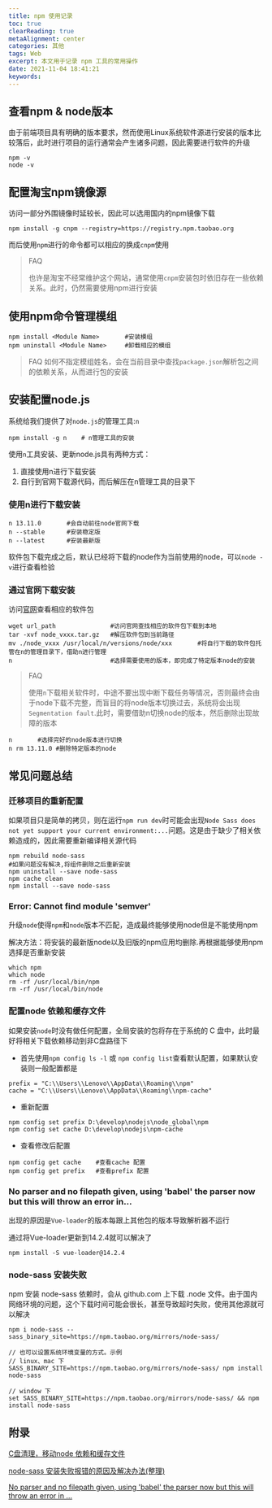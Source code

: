 ```yaml
---
title: npm 使用记录
toc: true
clearReading: true
metaAlignment: center
categories: 其他
tags: Web
excerpt: 本文用于记录 npm 工具的常用操作
date: 2021-11-04 18:41:21
keywords:
---
```

<!-- toc -->

## 查看npm & node版本

由于前端项目具有明确的版本要求，然而使用Linux系统软件源进行安装的版本比较落后，此时进行项目的运行通常会产生诸多问题，因此需要进行软件的升级

```shell
npm -v
node -v
```

## 配置淘宝npm镜像源

访问一部分外围镜像时延较长，因此可以选用国内的npm镜像下载

```shell
npm install -g cnpm --registry=https://registry.npm.taobao.org
```

而后使用`npm`进行的命令都可以相应的换成`cnpm`使用

> FAQ
>
>也许是淘宝不经常维护这个网站，通常使用`cnpm`安装包时依旧存在一些依赖关系。此时，仍然需要使用npm进行安装

## 使用npm命令管理模组

```shell
npm install <Module Name>		#安装模组
npm uninstall <Module Name>		#卸载相应的模组
```

> FAQ
>如何不指定模组姓名，会在当前目录中查找`package.json`解析包之间的依赖关系，从而进行包的安装

## 安装配置node.js

系统给我们提供了对`node.js`的管理工具:`n`

```shell
npm install -g n    # n管理工具的安装
```

使用`n`工具安装、更新node.js具有两种方式：

1. 直接使用n进行下载安装
2. 自行到官网下载源代码，而后解压在n管理工具的目录下

### 使用n进行下载安装

```shell
n 13.11.0		#会自动前往node官网下载
n --stable		#安装稳定版
n --latest		#安装最新版
```

软件包下载完成之后，默认已经将下载的node作为当前使用的node，可以`node -v`进行查看检验

### 通过官网下载安装

访问[官网](https://nodejs.org/dist/)查看相应的软件包

```shell
wget url_path		        #访问官网查找相应的软件包下载到本地
tar -xvf node_vxxx.tar.gz	#解压软件包到当前路径
mv ./node_vxxx /usr/local/n/versions/node/xxx		#将自行下载的软件包托管在n的管理目录下，借助n进行管理
n                           #选择需要使用的版本，即完成了特定版本node的安装
```

> FAQ
>
> 使用`n`下载相关软件时，中途不要出现中断下载任务等情况，否则最终会由于node下载不完整，而盲目的将node版本切换过去，系统将会出现`Segmentation fault`.此时，需要借助n切换node的版本，然后删除出现故障的版本

```shell
n		#选择完好的node版本进行切换
n rm 13.11.0 #删除特定版本的node
```

## 常见问题总结

### 迁移项目的重新配置

如果项目只是简单的拷贝，则在运行`npm run dev`时可能会出现`Node Sass does not yet support your current environment:...`问题。这是由于缺少了相关依赖造成的，因此需要重新编译相关源代码

```shell
npm rebuild node-sass
#如果问题没有解决,将组件删除之后重新安装
npm uninstall --save node-sass
npm cache clean
npm install --save node-sass
```

### Error: Cannot find module 'semver'

升级`node`使得`npm`和`node`版本不匹配，造成最终能够使用node但是不能使用npm

解决方法：将安装的最新版node以及旧版的npm应用均删除.再根据能够使用npm选择是否重新安装

```shell
which npm
which node
rm -rf /usr/local/bin/npm
rm -rf /usr/local/bin/node
```

### 配置node 依赖和缓存文件

如果安装`node`时没有做任何配置，全局安装的包将存在于系统的 C 盘中，此时最好将相关下载依赖移动到非C盘路径下

- 首先使用`npm config ls -l` 或 `npm config list`查看默认配置，如果默认安装则一般配置都是

```node
prefix = "C:\\Users\\Lenovo\\AppData\\Roaming\\npm"
cache = "C:\\Users\\Lenovo\\AppData\\Roaming\\npm-cache"
```
- 重新配置

```node
npm config set prefix D:\develop\nodejs\node_global\npm
npm config set cache D:\develop\nodejs\npm-cache
```
- 查看修改后配置

```node
npm config get cache    #查看cache 配置
npm config get prefix   #查看prefix 配置
```
### No parser and no filepath given, using 'babel' the parser now but this will throw an error in...

出现的原因是`Vue-loader`的版本每跟上其他包的版本导致解析器不运行

通过将Vue-loader更新到14.2.4就可以解决了
```
npm install -S vue-loader@14.2.4
```
### node-sass 安装失败

npm 安装 node-sass 依赖时，会从 github.com 上下载 .node 文件。由于国内网络环境的问题，这个下载时间可能会很长，甚至导致超时失败，使用其他源就可以解决

```
npm i node-sass --sass_binary_site=https://npm.taobao.org/mirrors/node-sass/

// 也可以设置系统环境变量的方式。示例
// linux、mac 下
SASS_BINARY_SITE=https://npm.taobao.org/mirrors/node-sass/ npm install node-sass

// window 下
set SASS_BINARY_SITE=https://npm.taobao.org/mirrors/node-sass/ && npm install node-sass
```
## 附录

[C盘清理，移动node 依赖和缓存文件](https://blog.csdn.net/qq_34817440/article/details/104260701)

[node-sass 安装失败报错的原因及解决办法(整理)](https://www.cnblogs.com/gitnull/p/10188030.html)

[No parser and no filepath given, using 'babel' the parser now but this will throw an error in ...](https://blog.csdn.net/weixin_41888813/article/details/101345744)
